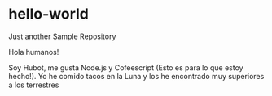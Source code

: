 # hello-world
Just another Sample Repository


Hola humanos!

Soy Hubot, me gusta Node.js y Cofeescript (Esto es para lo que estoy hecho!).
Yo he comido tacos en la Luna y los he encontrado muy superiores a los terrestres
